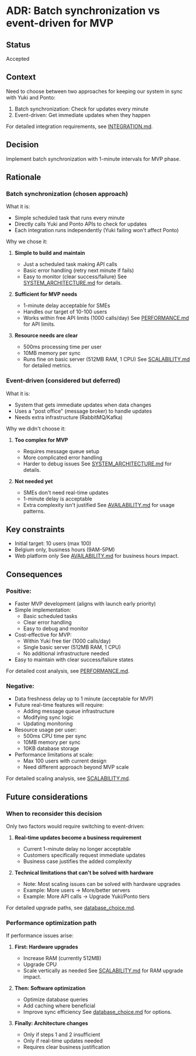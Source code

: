# ADR: Batch synchronization vs event-driven for MVP

## Status
Accepted

## Context
Need to choose between two approaches for keeping our system in sync with Yuki and Ponto:
1. Batch synchronization: Check for updates every minute
2. Event-driven: Get immediate updates when they happen

For detailed integration requirements, see [INTEGRATION.md](../../design%20/nfr/INTEGRATION.md).

## Decision
Implement batch synchronization with 1-minute intervals for MVP phase.

## Rationale

### Batch synchronization (chosen approach)
What it is:
- Simple scheduled task that runs every minute
- Directly calls Yuki and Ponto APIs to check for updates
- Each integration runs independently (Yuki failing won't affect Ponto)

Why we chose it:
1. **Simple to build and maintain**
   - Just a scheduled task making API calls
   - Basic error handling (retry next minute if fails)
   - Easy to monitor (clear success/failure)
   See [SYSTEM_ARCHITECTURE.md](../../architecture/SYSTEM_ARCHITECTURE.md#batch-sync-advantages) for details.

2. **Sufficient for MVP needs**
   - 1-minute delay acceptable for SMEs
   - Handles our target of 10-100 users
   - Works within free API limits (1000 calls/day)
   See [PERFORMANCE.md](../../design%20/nfr/PERFORMANCE.md#api-rate-limits-and-price) for API limits.

3. **Resource needs are clear**
   - 500ms processing time per user
   - 10MB memory per sync
   - Runs fine on basic server (512MB RAM, 1 CPU)
   See [SCALABILITY.md](../../design%20/nfr/SCALABILITY.md#server-specifications) for detailed metrics.

### Event-driven (considered but deferred)
What it is:
- System that gets immediate updates when data changes
- Uses a "post office" (message broker) to handle updates
- Needs extra infrastructure (RabbitMQ/Kafka)

Why we didn't choose it:
1. **Too complex for MVP**
   - Requires message queue setup
   - More complicated error handling
   - Harder to debug issues
   See [SYSTEM_ARCHITECTURE.md](../../architecture/SYSTEM_ARCHITECTURE.md#event-driven-requirements-deferred) for details.

2. **Not needed yet**
   - SMEs don't need real-time updates
   - 1-minute delay is acceptable
   - Extra complexity isn't justified
   See [AVAILABILITY.md](../../design%20/nfr/AVAILABILITY.md#estimated-usage-patterns) for usage patterns.

## Key constraints
- Initial target: 10 users (max 100)
- Belgium only, business hours (9AM-5PM)
- Web platform only
See [AVAILABILITY.md](../../design%20/nfr/AVAILABILITY.md#weekly-uptime-calculation) for business hours impact.

## Consequences

### Positive:
- Faster MVP development (aligns with launch early priority)
- Simple implementation:
  * Basic scheduled tasks
  * Clear error handling
  * Easy to debug and monitor
- Cost-effective for MVP:
  * Within Yuki free tier (1000 calls/day)
  * Single basic server (512MB RAM, 1 CPU)
  * No additional infrastructure needed
- Easy to maintain with clear success/failure states

For detailed cost analysis, see [PERFORMANCE.md](../../design%20/nfr/PERFORMANCE.md#api-rate-limits-and-price).

### Negative:
- Data freshness delay up to 1 minute (acceptable for MVP)
- Future real-time features will require:
  * Adding message queue infrastructure
  * Modifying sync logic
  * Updating monitoring
- Resource usage per user:
  * 500ms CPU time per sync
  * 10MB memory per sync
  * 10KB database storage
- Performance limitations at scale:
  * Max 100 users with current design
  * Need different approach beyond MVP scale

For detailed scaling analysis, see [SCALABILITY.md](../../design%20/nfr/SCALABILITY.md#scaling-limitations).

## Future considerations

### When to reconsider this decision

Only two factors would require switching to event-driven:
1. **Real-time updates become a business requirement**
   - Current 1-minute delay no longer acceptable
   - Customers specifically request immediate updates
   - Business case justifies the added complexity

2. **Technical limitations that can't be solved with hardware**
   - Note: Most scaling issues can be solved with hardware upgrades
   - Example: More users → More/better servers
   - Example: More API calls → Upgrade Yuki/Ponto tiers

For detailed upgrade paths, see [database_choice.md](database_choice.md#scaling-limitations-and-options).

### Performance optimization path
If performance issues arise:

1. **First: Hardware upgrades**
   - Increase RAM (currently 512MB)
   - Upgrade CPU
   - Scale vertically as needed
   See [SCALABILITY.md](../../design%20/nfr/SCALABILITY.md#ram-limitations) for RAM upgrade impact.

2. **Then: Software optimization**
   - Optimize database queries
   - Add caching where beneficial
   - Improve sync efficiency
   See [database_choice.md](database_choice.md#potential-optimizations) for options.

3. **Finally: Architecture changes**
   - Only if steps 1 and 2 insufficient
   - Only if real-time updates needed
   - Requires clear business justification 
